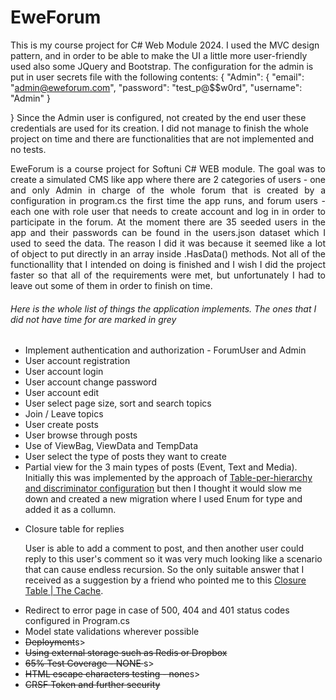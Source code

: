 # EweForum

This is my course project for C# Web Module 2024. I used the MVC design pattern, and in order to be able to make the UI a little more user-friendly used also some JQuery and Bootstrap. The configuration for the admin is put in user secrets file with the following contents:
{
  "Admin": {
    "email": "admin@eweforum.com",
    "password": "test_p@$$w0rd",
    "username": "Admin"
  }
  
}
Since the Admin user is configured, not created by the end user these credentials are used for its creation. I did not manage to finish the whole project on time and there are functionalities that are not implemented and no tests.

<sectio>
    <div class="d-flex flex-column justify-content-center">
        <div class="card m-2 text-center " style="text-align:justify">
            <div class="card-body  ">
                EweForum is a course project for Softuni C# WEB module. The goal was to create a simulated CMS like app where there are 2 categories of users
                - one and only Admin in charge of the whole forum that is created by a configuration in program.cs the first time the app runs, and forum users - each one
                with role user that needs to create account and log in in order to participate in the forum. At the moment there are 35 seeded users in the app and their passwords can be found in
                the users.json dataset which I used to seed the data. The reason I did it was because it seemed like a lot of object to put directly in an array inside .HasData() methods.
                Not all of the functionallity that I intended on doing is finished and I wish I did the project faster so that all of the requirements were met, but unfortunately I had to leave out some of
                them in order to finish on time.
            </div>
        </div>
        <h6>Here is the whole list of things the application implements. The ones that I did not have time for are marked in grey</h6>
        <ul class="mt-3 list-group list-group-flush">
            <li class="list-group-item">Implement authentication and authorization - ForumUser and Admin</li>
            <li class="list-group-item">User account registration</li>
            <li class="list-group-item">User account login</li>
            <li class="list-group-item">User account change password</li>
            <li class="list-group-item">User account edit</li>
            <li class="list-group-item">User select page size, sort and search topics</li>
            <li class="list-group-item">Join / Leave topics</li>
            <li class="list-group-item">User create posts</li>
            <li class="list-group-item">User browse through posts</li>
            <li class="list-group-item">Use of ViewBag, ViewData and TempData</li>
            <li class="list-group-item">User select the type of posts they want to create</li>
            <li class="list-group-item">Partial view for the 3 main types of posts (Event, Text and Media). Initially
                this was implemented by the approach of <a href="https://learn.microsoft.com/en-us/ef/core/modeling/inheritance#table-per-hierarchy-and-discriminator-configuration">Table-per-hierarchy and discriminator configuration</a>
                but then I thought it would slow me down and created a new migration where I used Enum for type and added it as a collumn.
            </li>
            <li class="list-group-item">
                <p>Closure table for replies</p>
                <p>
                    User is able to add a comment to post, and then another user could reply to this user's comment so it was very much looking
                    like a scenario that can cause endless recursion. So the only suitable answer that I received as a suggestion by a friend
                    who pointed me to this <a href="https://fueled.com/the-cache/posts/backend/closure-table/">Closure Table | The Cache</a>.
                </p>
            </li>
            <li class="list-group-item">Redirect to error page in case of 500, 404 and 401 status codes configured in Program.cs</li>
            <li class="list-group-item">Model state validations wherever possible</li>
            <li class="list-group-item disabled"><s>Deployment</s>s></li>
            <li class="list-group-item disabled"><s>Using external storage such as Redis or Dropbox</s></li>
            <li class="list-group-item disabled"><s>65% Test Coverage - NONE </s>s></li>
            <li class="list-group-item disabled"><s>HTML escape characters testing - none</s>s></li>
            <li class="list-group-item disabled"><s>CRSF Token and further security</s></li>
        </ul>
    </div>
    

</section>
